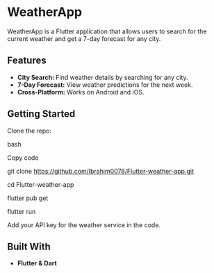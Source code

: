 # WeatherApp
WeatherApp is a Flutter application that allows users to search for the current weather and get a 7-day forecast for any city.

## Features
- **City Search:** Find weather details by searching for any city.
- **7-Day Forecast:** View weather predictions for the next week.
- **Cross-Platform:** Works on Android and iOS.
## Getting Started
Clone the repo:

bash

Copy code

git clone https://github.com/Ibrahim0078/Flutter-weather-app.git

cd Flutter-weather-app

flutter pub get

flutter run

Add your API key for the weather service in the code.

## Built With
- **Flutter & Dart**
